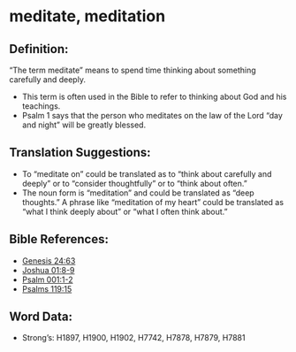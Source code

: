 # meditate, meditation

## Definition:

“The term meditate” means to spend time thinking about something carefully and deeply.

* This term is often used in the Bible to refer to thinking about God and his teachings.
* Psalm 1 says that the person who meditates on the law of the Lord “day and night” will be greatly blessed.

## Translation Suggestions:

* To “meditate on” could be translated as to “think about carefully and deeply” or to “consider thoughtfully” or to “think about often.”
* The noun form is “meditation” and could be translated as “deep thoughts.” A phrase like “meditation of my heart” could be translated as “what I think deeply about” or “what I often think about.”

## Bible References:

* [Genesis 24:63](rc://en/tn/help/gen/24/63)
* [Joshua 01:8-9](rc://en/tn/help/jos/01/08)
* [Psalm 001:1-2](rc://en/tn/help/psa/001/001)
* [Psalms 119:15](rc://en/tn/help/psa/119/15)

## Word Data:

* Strong’s: H1897, H1900, H1902, H7742, H7878, H7879, H7881
